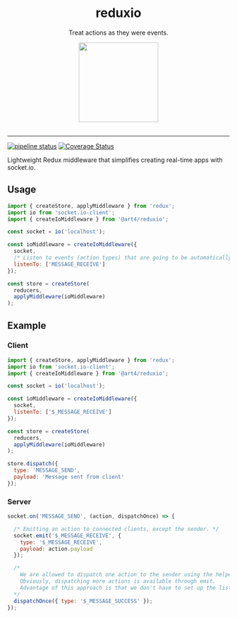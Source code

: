 <div align="center">
  <h1>reduxio</h1>
  <p>Treat actions as they were events.</p>
  <img src="https://cdn.worldvectorlogo.com/logos/socket-io.svg" align="center" width="180" height="180">
</div>

<br />
<hr />

[![pipeline status](https://gitlab.com/alk831/redux-io/badges/master/pipeline.svg)](https://gitlab.com/alk831/redux-io/pipelines)
[![Coverage Status](https://coveralls.io/repos/github/alk831/redux-io/badge.svg?branch=master)](https://coveralls.io/github/alk831/redux-io?branch=master)
<!-- [![Build Status](https://travis-ci.org/alk831/redux-io.svg?branch=master)](https://travis-ci.org/alk831/redux-io) -->
Lightweight Redux middleware that simplifies creating real-time apps with socket.io.

## Usage
```js
import { createStore, applyMiddleware } from 'redux';
import io from 'socket.io-client';
import { createIoMiddleware } from '@art4/reduxio';

const socket = io('localhost');

const ioMiddleware = createIoMiddleware({
  socket,
  /* Listen to events (action types) that are going to be automatically dispatched to the store. */  
  listenTo: ['MESSAGE_RECEIVE']
});

const store = createStore(
  reducers,
  applyMiddleware(ioMiddleware)
);
```

## Example
### Client
```js
import { createStore, applyMiddleware } from 'redux';
import io from 'socket.io-client';
import { createIoMiddleware } from '@art4/reduxio';

const socket = io('localhost');

const ioMiddleware = createIoMiddleware({
  socket,
  listenTo: ['$_MESSAGE_RECEIVE']
});

const store = createStore(
  reducers,
  applyMiddleware(ioMiddleware)
);

store.dispatch({
  type: 'MESSAGE_SEND',
  payload: 'Message sent from client'
});
```
### Server

```js
socket.on('MESSAGE_SEND', (action, dispatchOnce) => {

  /* Emitting an action to connected clients, except the sender. */
  socket.emit('$_MESSAGE_RECEIVE', {
    type: '$_MESSAGE_RECEIVE',
    payload: action.payload
  });

  /*
    We are allowed to dispatch one action to the sender using the helper.
    Obviously, dispatching more actions is available through emit.
    Advantage of this approach is that we don't have to set up the listener for this action type.
  */
  dispatchOnce({ type: '$_MESSAGE_SUCCESS' });
});
```